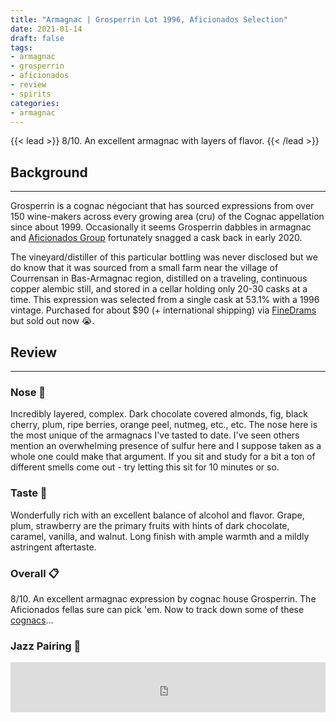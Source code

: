 ```yaml
---
title: "Armagnac | Grosperrin Lot 1996, Aficionados Selection"
date: 2021-01-14
draft: false
tags: 
- armagnac
- grosperrin
- aficionados
- review
- spirits
categories: 
- armagnac
---
```


{{< lead >}}
8/10. An excellent armagnac with layers of flavor.
{{< /lead >}}

## Background
---
Grosperrin is a cognac négociant that has sourced expressions from over 150 wine-makers across every growing area (cru) of the Cognac appellation since about 1999. Occasionally it seems Grosperrin dabbles in armagnac and [Aficionados Group](https://aficionadosgroup.com/) fortunately snagged a cask back in early 2020. 
 
The vineyard/distiller of this particular bottling was never disclosed but we do know that it was sourced from a small farm near the village of Courrensan in Bas-Armagnac region, distilled on a traveling, continuous copper alembic still, and stored in a cellar holding only 20-30 casks at a time. This expression was selected from a single cask at 53.1% with a 1996 vintage. Purchased for about $90 (+ international shipping) via [FineDrams](https://www.finedrams.com/) but sold out now :sob:. 


## Review
---
### Nose :nose:
Incredibly layered, complex. Dark chocolate covered almonds, fig, black cherry, plum, ripe berries, orange peel, nutmeg, etc., etc. The nose here is the most unique of the armagnacs I've tasted to date. I've seen others mention an overwhelming presence of sulfur here and I suppose taken as a whole one could make that argument. If you sit and study for a bit a ton of different smells come out - try letting this sit for 10 minutes or so. 

### Taste :tongue:
Wonderfully rich with an excellent balance of alcohol and flavor. Grape, plum, strawberry are the primary fruits with hints of dark chocolate, caramel, vanilla, and walnut. Long finish with ample warmth and a mildly astringent aftertaste. 

### Overall :clipboard:
8/10. An excellent armagnac expression by cognac house Grosperrin. The Aficionados fellas sure can pick 'em. Now to track down some of these [cognacs](https://cognac-grosperrin.com/en/collection/our-collection/)...

### Jazz Pairing :trumpet:
<iframe src="https://open.spotify.com/embed/track/6YYu8qFzcY1ZyzzsJIQM12?utm_source=generator&theme=0" width="100%" height="80" frameBorder="0" allowfullscreen="" allow="autoplay; clipboard-write; encrypted-media; fullscreen; picture-in-picture"></iframe>